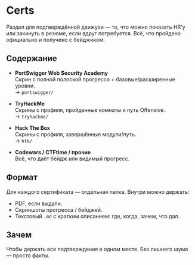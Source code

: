 # Certs

Раздел для подтверждённой движухи — то, что можно показать HR'у или закинуть в резюме, если вдруг потребуется. Всё, что пройдено официально и получено с бейджиком.

## Содержание

- **PortSwigger Web Security Academy**  
  Скрин с полной полоской прогресса + базовые/расширенные уровни.  
  → `portswigger/`

- **TryHackMe**  
  Скрины с профиля, пройденные комнаты и путь Offensive.  
  → `tryhackme/`

- **Hack The Box**  
  Скрины с профиля, завершённые модули/путь.  
  → `htb/`

- **Codewars / CTFtime / прочие**  
  Всё, что даёт бейдж или видимый прогресс.

## Формат

Для каждого сертификата — отдельная папка. Внутри можно держать:

- PDF, если выдали.
- Скриншоты прогресса / бейджей.
- Текстовый `.md` с кратким описанием: где, когда, зачем, что дал.

## Зачем

Чтобы держать все подтверждения в одном месте. Без лишнего шума — просто факты.
